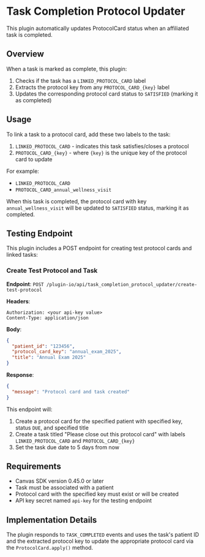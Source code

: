 # Task Completion Protocol Updater

This plugin automatically updates ProtocolCard status when an affiliated task is completed.

## Overview

When a task is marked as complete, this plugin:

1. Checks if the task has a `LINKED_PROTOCOL_CARD` label
2. Extracts the protocol key from any `PROTOCOL_CARD_{key}` label
3. Updates the corresponding protocol card status to `SATISFIED` (marking it as completed)

## Usage

To link a task to a protocol card, add these two labels to the task:

1. `LINKED_PROTOCOL_CARD` - indicates this task satisfies/closes a protocol
2. `PROTOCOL_CARD_{key}` - where `{key}` is the unique key of the protocol card to update

For example:
- `LINKED_PROTOCOL_CARD`
- `PROTOCOL_CARD_annual_wellness_visit`

When this task is completed, the protocol card with key `annual_wellness_visit` will be updated to `SATISFIED` status, marking it as completed.

## Testing Endpoint

This plugin includes a POST endpoint for creating test protocol cards and linked tasks:

### Create Test Protocol and Task

**Endpoint**: `POST /plugin-io/api/task_completion_protocol_updater/create-test-protocol`

**Headers**:
```
Authorization: <your api-key value>
Content-Type: application/json
```

**Body**:
```json
{
  "patient_id": "123456",
  "protocol_card_key": "annual_exam_2025",
  "title": "Annual Exam 2025"
}
```

**Response**:
```json
{
  "message": "Protocol card and task created"
}
```

This endpoint will:
1. Create a protocol card for the specified patient with specified key, status `DUE`, and specified title
2. Create a task titled "Please close out this protocol card" with labels `LINKED_PROTOCOL_CARD` and `PROTOCOL_CARD_{key}`
3. Set the task due date to 5 days from now

## Requirements

- Canvas SDK version 0.45.0 or later
- Task must be associated with a patient
- Protocol card with the specified key must exist or will be created
- API key secret named `api-key` for the testing endpoint

## Implementation Details

The plugin responds to `TASK_COMPLETED` events and uses the task's patient ID and the extracted protocol key to update the appropriate protocol card via the `ProtocolCard.apply()` method.
